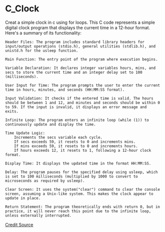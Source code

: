 # C_Clock

Creat a simple clock in c using for loops. This C code represents a simple digital clock program that displays the current time in a 12-hour format. Here's a summary of its functionality:

    Header Files: The program includes standard library headers for input/output operations (stdio.h), general utilities (stdlib.h), and unistd.h for the usleep function.

    Main Function: The entry point of the program where execution begins.

    Variable Declaration: It declares integer variables hours, mins, and secs to store the current time and an integer delay set to 100 (milliseconds).

    User Input for Time: The program prompts the user to enter the current time in hours, minutes, and seconds (HH:MM:SS format).

    Input Validation: It checks if the entered time is valid. The hours should be between 1 and 12, and minutes and seconds should be within 0 to 59. If the input is invalid, it displays an error message and exits.

    Infinite Loop: The program enters an infinite loop (while (1)) to continuously update and display the time.

    Time Update Logic:
        Increments the secs variable each cycle.
        If secs exceeds 59, it resets to 0 and increments mins.
        If mins exceeds 59, it resets to 0 and increments hours.
        If hours exceeds 12, it resets to 1, following a 12-hour clock format.

    Display Time: It displays the updated time in the format HH:MM:SS.

    Delay: The program pauses for the specified delay using usleep, which is set to 100 milliseconds (multiplied by 1000 to convert to microseconds as required by usleep).

    Clear Screen: It uses the system("clear") command to clear the console screen, assuming a Unix-like system. This makes the clock appear to update in place.

    Return Statement: The program theoretically ends with return 0, but in practice, it will never reach this point due to the infinite loop, unless externally interrupted.

[Credit Source](https://www.youtube.com/watch?v=72fIizW3N-8)
